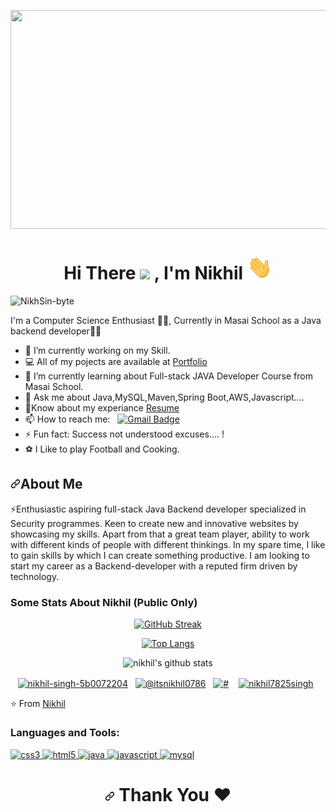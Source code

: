 <p align="Center" ><img src="https://user-images.githubusercontent.com/45563371/113604647-24a58000-9678-11eb-9bb9-4877d8f1674a.gif" height="350px" width ="550px"></p>


<h1 align="Center">  Hi There <img src="https://media.giphy.com/media/WUlplcMpOCEmTGBtBW/giphy.gif" width="40px"> , I'm Nikhil  <img src="https://raw.githubusercontent.com/ABSphreak/ABSphreak/master/gifs/Hi.gif" width="40px" /> </h1>
<p align="left"> <img src="https://komarev.com/ghpvc/?username=NikhSin-byte" alt="NikhSin-byte" /> </p>

I'm a Computer Science Enthusiast  👨‍💻, Currently in Masai School as a Java backend developer👨‍🎓

- 🔭 I’m currently working on my Skill. 
- 💻 All of my pojects are available at <a href="https://NikhSin.github.io" rel="nofollow">Portfolio</a> 
- 🌱 I’m currently learning about Full-stack JAVA Developer Course from Masai School.
- 💬 Ask me about Java,MySQL,Maven,Spring Boot,AWS,Javascript.... 
- 📃Know about my experiance <a href="https://drive.google.com/file/d/140LlgIdFmD7SolnQQWhgoWGeSI3xx4ye/view?usp=sharing" rel="nofollow">Resume</a> 
- 📫 How to reach me: &nbsp;&nbsp;[![Gmail Badge](https://img.shields.io/badge/-Gmail-c14438?style=flat-square&logo=Gmail&logoColor=white&link=mailto:itsnikhil0786@gmail.com)](mailto:itsnikhil0786@gmail.com)
- ⚡ Fun fact: Success not understood excuses.... ! 
- ⚽️ I Like to play Football and Cooking.

<h2 dir="auto"><a id="user-content-about-me" class="anchor" aria-hidden="true" href="#about-me"><svg class="octicon octicon-link" viewBox="0 0 16 16" version="1.1" width="16" height="16" aria-hidden="true"><path fill-rule="evenodd" d="M7.775 3.275a.75.75 0 001.06 1.06l1.25-1.25a2 2 0 112.83 2.83l-2.5 2.5a2 2 0 01-2.83 0 .75.75 0 00-1.06 1.06 3.5 3.5 0 004.95 0l2.5-2.5a3.5 3.5 0 00-4.95-4.95l-1.25 1.25zm-4.69 9.64a2 2 0 010-2.83l2.5-2.5a2 2 0 012.83 0 .75.75 0 001.06-1.06 3.5 3.5 0 00-4.95 0l-2.5 2.5a3.5 3.5 0 004.95 4.95l1.25-1.25a.75.75 0 00-1.06-1.06l-1.25 1.25a2 2 0 01-2.83 0z"></path></svg></a>About Me</h2>

<p dir="auto"><g-emoji class="g-emoji" alias="zap" fallback-src="https://github.githubassets.com/images/icons/emoji/unicode/26a1.png">⚡</g-emoji>Enthusiastic aspiring full-stack Java Backend developer specialized in Security programmes. Keen to create new and innovative websites by showcasing my skills. Apart from that a great team player, ability to work with different kinds of people with different thinkings. In my spare time, I like to gain skills by which I can create something productive. I am looking to start my career as a Backend-developer with a reputed firm driven by technology.</p>


### Some Stats About Nikhil (Public Only)
<p align="center">
<a href="https://git.io/streak-stats" rel="nofollow"><img src="https://camo.githubusercontent.com/50ba3a1a05eb4971f37b351eef5fed83fa1e97a46ababf886e4918161e8efe76/687474703a2f2f6769746875622d726561646d652d73747265616b2d73746174732e6865726f6b756170702e636f6d3f757365723d7361727468616b30303038267468656d653d6e656f6e2d6461726b" alt="GitHub Streak" data-canonical-src="http://github-readme-streak-stats.herokuapp.com?user=NikhSin8&amp;theme=neon-dark" style="max-width: 100%;"></a>
  
<div align="center" dir="auto">
<p dir="auto"><a target="_blank" rel="noopener noreferrer nofollow" href="https://camo.githubusercontent.com/92647e6a89c2a4bcd598b72cf6c312758de0844ebc4ceb6f4e5c7c4e34cf6670/68747470733a2f2f6769746875622d726561646d652d73746174732e76657263656c2e6170702f6170692f746f702d6c616e67732f3f757365726e616d653d7361727468616b30303038267468656d653d7261646963616c"><img src="https://camo.githubusercontent.com/92647e6a89c2a4bcd598b72cf6c312758de0844ebc4ceb6f4e5c7c4e34cf6670/68747470733a2f2f6769746875622d726561646d652d73746174732e76657263656c2e6170702f6170692f746f702d6c616e67732f3f757365726e616d653d7361727468616b30303038267468656d653d7261646963616c" alt="Top Langs" data-canonical-src="https://github-readme-stats.vercel.app/api/top-langs/?username=sarthak0008&amp;theme=radical" style="max-width: 100%;"></a></p>
</div>
<p align="center" >
<img alt="nikhil's github stats" src="https://github-readme-stats.vercel.app/api?username=NikhSin&show_icons=true&theme=merko"  > </p>
</p>
<p align="center">
<a href="https://www.linkedin.com/in/nikhil-singh-5b0072204" target="_blank"><img align="center" src="https://cdn.jsdelivr.net/npm/simple-icons@3.1.0/icons/linkedin.svg" alt="nikhil-singh-5b0072204" height="25" width="25" /></a>&nbsp;&nbsp;
<a href="https://twitter.com/itsnikhil0786" target="_blank"><img align="center" src="https://cdn.jsdelivr.net/npm/simple-icons@3.0.1/icons/twitter.svg" alt="@itsnikhil0786" height="25" width="25" /></a>&nbsp;&nbsp;
<a href="https://dev.to/nikhsin" target="_blank"><img align="center" src="https://cdn.jsdelivr.net/npm/simple-icons@3.0.1/icons/dev-dot-to.svg" alt="#" height="25" width="25" /></a> &nbsp;&nbsp;
<a href="https://www.instagram.com/nikhil7825singh" target="_blank"><img align="center" src="https://cdn.jsdelivr.net/npm/simple-icons@3.0.1/icons/instagram.svg" alt="nikhil7825singh" height="25" width="25" /></a>&nbsp;&nbsp;
</p>


⭐️ From [Nikhil](https://github.com/NikSin)
<h3 align="left">Languages and Tools:</h3>
<p align="left"> <a href="https://www.w3schools.com/css/" target="_blank" rel="noreferrer"> <img src="https://www.svgrepo.com/show/303481/css-3-logo.svg" alt="css3" width="40" height="40"/> </a> <a href="https://www.w3.org/html/" target="_blank" rel="noreferrer"> <img src="https://www.svgrepo.com/show/353884/html-5.svg" alt="html5" width="40" height="40"/> </a> <a href="https://www.java.com" target="_blank" rel="noreferrer"> <img src="https://www.svgrepo.com/show/303654/java-logo.svg" alt="java" width="40" height="40"/> </a> <a href="https://developer.mozilla.org/en-US/docs/Web/JavaScript" target="_blank" rel="noreferrer"> <img src="https://www.svgrepo.com/show/373703/js.svg" alt="javascript" width="40" height="40"/> </a> <a href="https://www.mysql.com/" target="_blank" rel="noreferrer"> <img src="https://www.svgrepo.com/svg/373848/mysql" alt="mysql" width="40" height="40"/> </a> </p>

<h1 align="center" dir="auto"><a id="user-content--thank-you-" class="anchor" aria-hidden="true" href="#-thank-you-"><svg class="octicon octicon-link" viewBox="0 0 16 16" version="1.1" width="16" height="16" aria-hidden="true"><path fill-rule="evenodd" d="M7.775 3.275a.75.75 0 001.06 1.06l1.25-1.25a2 2 0 112.83 2.83l-2.5 2.5a2 2 0 01-2.83 0 .75.75 0 00-1.06 1.06 3.5 3.5 0 004.95 0l2.5-2.5a3.5 3.5 0 00-4.95-4.95l-1.25 1.25zm-4.69 9.64a2 2 0 010-2.83l2.5-2.5a2 2 0 012.83 0 .75.75 0 001.06-1.06 3.5 3.5 0 00-4.95 0l-2.5 2.5a3.5 3.5 0 004.95 4.95l1.25-1.25a.75.75 0 00-1.06-1.06l-1.25 1.25a2 2 0 01-2.83 0z"></path></svg></a> Thank You <g-emoji class="g-emoji" alias="heart" fallback-src="https://github.githubassets.com/images/icons/emoji/unicode/2764.png">❤</g-emoji></h1>

